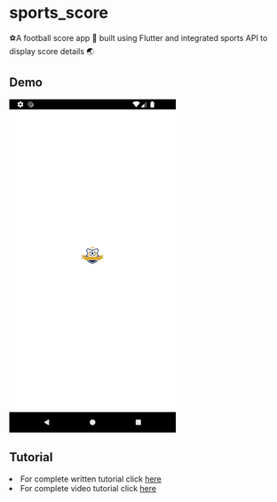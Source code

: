 # sports_score

⚽A football score  app 📱 built using Flutter and integrated sports API to display score details 🌏

## Demo
<img src="demo/Screenshot_1673490657 - Copy.png" width="300px" height="auto">

## Tutorial
<li>For complete written tutorial click <a href="https://ashnizaster.medium.com/weather-app-using-api-integration-in-flutter-d69f69e6bed7">here</a></li>
<li>For complete video tutorial click <a href="https://youtu.be/66MPx99S4Jg">here</a></li>
